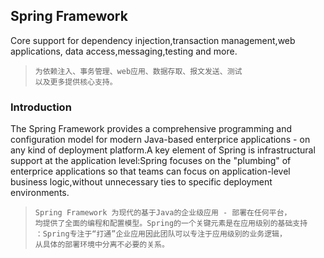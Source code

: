 ## Spring Framework
Core support for dependency injection,transaction management,web applications,
data access,messaging,testing and more.
>     为依赖注入、事务管理、web应用、数据存取、报文发送、测试
>     以及更多提供核心支持。

### Introduction
The Spring Framework provides a comprehensive programming
 and configuration model for modern Java-based enterprice applications - on any kind of deployment platform.A key element of Spring is infrastructural support at the application level:Spring focuses on the "plumbing" of enterprice applications
 so that teams can focus on application-level business logic,without unnecessary ties to specific deployment environments.

 >     Spring Framework 为现代的基于Java的企业级应用 - 部署在任何平台，
 >     均提供了全面的编程和配置模型。Spring的一个关键元素是在应用级别的基础支持
 >     ：Spring专注于“打通”企业应用因此团队可以专注于应用级别的业务逻辑，
 >     从具体的部署环境中分离不必要的关系。

 
